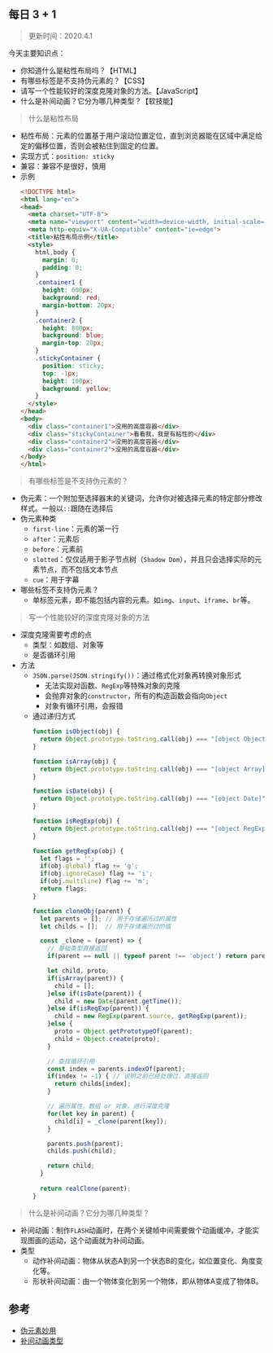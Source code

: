 ## 每日 3 + 1
> 更新时间：2020.4.1

今天主要知识点：
* 你知道什么是粘性布局吗？【HTML】
* 有哪些标签是不支持伪元素的？【CSS】
* 请写一个性能较好的深度克隆对象的方法。【JavaScript】
* 什么是补间动画？它分为哪几种类型？【软技能】

> 什么是粘性布局
* 粘性布局：元素的位置基于用户滚动位置定位，直到浏览器能在区域中满足给定的偏移位置，否则会被粘住到固定的位置。
* 实现方式：`position: sticky`
* 兼容：兼容不是很好，慎用
* 示例
  ``` html
  <!DOCTYPE html>
  <html lang="en">
  <head>
    <meta charset="UTF-8">
    <meta name="viewport" content="width=device-width, initial-scale=1.0">
    <meta http-equiv="X-UA-Compatible" content="ie=edge">
    <title>粘性布局示例</title>
    <style>
      html,body {
        margin: 0;
        padding: 0;
      }
      .container1 { 
        height: 600px;
        background: red;
        margin-bottom: 20px;
      }
      .container2 {
        height: 800px;
        background: blue;
        margin-top: 20px;
      }
      .stickyContainer {
        position: sticky;
        top: -1px;
        height: 100px;
        background: yellow;
      }
    </style>
  </head>
  <body>
    <div class="container1">没用的高度容器</div>
    <div class="stickyContainer">看看我，我是有粘性的</div>
    <div class="container2">没用的高度容器</div>
    <div class="container2">没用的高度容器</div>
  </body>
  </html>
  ```

> 有哪些标签是不支持伪元素的？
* 伪元素：一个附加至选择器末的关键词，允许你对被选择元素的特定部分修改样式。一般以`::`跟随在选择后
* 伪元素种类
  * `first-line`：元素的第一行
  * `after`：元素后
  * `before`：元素前
  * `slotted`：仅仅适用于影子节点树（`Shadow Dom`），并且只会选择实际的元素节点，而不包括文本节点
  * `cue`：用于字幕
* 哪些标签不支持伪元素？
  * 单标签元素，即不能包括内容的元素。如`img`、`input`、`iframe`、`br`等。 

> 写一个性能较好的深度克隆对象的方法
* 深度克隆需要考虑的点
  * 类型：如数组、对象等
  * 是否循环引用
* 方法
  * `JSON.parse(JSON.stringify())`：通过格式化对象再转换对象形式
    * 无法实现对函数、`RegExp`等特殊对象的克隆
    * 会抛弃对象的`constructor`，所有的构造函数会指向`Object`
    * 对象有循环引用，会报错
  * 通过递归方式
    ```js
    function isObject(obj) {
      return Object.prototype.toString.call(obj) === "[object Object]";
    }

    function isArray(obj) {
      return Object.prototype.toString.call(obj) === "[object Array]";
    }

    function isDate(obj) {
      return Object.prototype.toString.call(obj) === "[object Date]";
    }

    function isRegExp(obj) {
      return Object.prototype.toString.call(obj) === "[object RegExp]";
    }

    function getRegExp(obj) {
      let flags = '';
      if(obj.global) flag += 'g';
      if(obj.ignoreCase) flag += 'i';
      if(obj.multiline) flag += 'm';
      return flags;
    }

    function cloneObj(parent) {
      let parents = []; // 用于存储遍历过的属性
      let childs = [];  // 用于存储遍历过的值

      const _clone = (parent) => {
        // 基础类型直接返回
        if(parent == null || typeof parent !== 'object') return parent; 

        let child, proto;
        if(isArray(parent)) {
          child = [];
        }else if(isDate(parent)) {
          child = new Date(parent.getTime());
        }else if(isRegExp(parent)) {
          child = new RegExp(parent.source, getRegExp(parent));
        }else {
          proto = Object.getPrototypeOf(parent);
          child = Object.create(proto);
        }

        // 查找循环引用
        const index = parents.indexOf(parent);
        if(index != -1) { // 说明之前已经处理过，直接返回
          return childs[index];
        }

        // 遍历属性，数组 or 对象，进行深度克隆
        for(let key in parent) {  
          child[i] = _clone(parent[key]);
        }

        parents.push(parent);
        childs.push(child);

        return child;
      }
      
      return realClone(parent);
    }
    ```

> 什么是补间动画？它分为哪几种类型？
* 补间动画：制作`FLASH`动画时，在两个关键帧中间需要做个动画缓冲，才能实现图画的运动，这个动画就为补间动画。
* 类型
  * 动作补间动画：物体从状态A到另一个状态B的变化，如位置变化、角度变化等。
  * 形状补间动画：由一个物体变化到另一个物体，即从物体A变成了物体B。

## 参考
* [伪元素妙用](https://www.cnblogs.com/coco1s/p/5528393.html)
* [补间动画类型](https://www.kates.cn/bjdhdlzlx.html)
